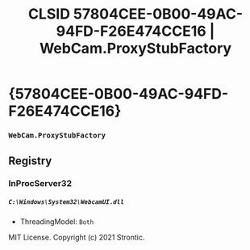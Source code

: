 ﻿---
title: "CLSID 57804CEE-0B00-49AC-94FD-F26E474CCE16 | WebCam.ProxyStubFactory"
excerpt: What is COM-Object CLSID 57804CEE-0B00-49AC-94FD-F26E474CCE16?
---

# {57804CEE-0B00-49AC-94FD-F26E474CCE16}

### `WebCam.ProxyStubFactory`

## Registry


### InProcServer32

##### `C:\Windows\System32\WebcamUI.dll`
* ThreadingModel: `Both`

MIT License. Copyright (c) 2021 Strontic.


